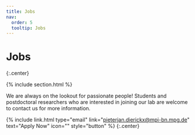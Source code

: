 ```yaml
---
title: Jobs
nav:
  order: 5
  tooltip: Jobs
---
```


# <i class="fas fa-users"></i>Jobs


{:.center}

{% include section.html %}

We are always on the lookout for passionate people! Students and postdoctoral researchers who are interested in joining our lab are welcome to contact us for more information.

{% include link.html type="email" link="pieterjan.dierickx@mpi-bn.mpg.de" text="Apply Now" icon="" style="button" %}
{:.center}

